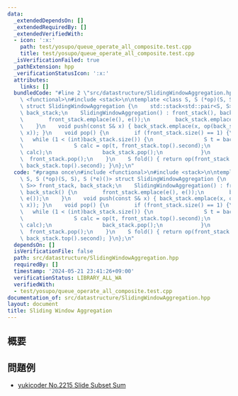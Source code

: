 ```yaml
---
data:
  _extendedDependsOn: []
  _extendedRequiredBy: []
  _extendedVerifiedWith:
  - icon: ':x:'
    path: test/yosupo/queue_operate_all_composite.test.cpp
    title: test/yosupo/queue_operate_all_composite.test.cpp
  _isVerificationFailed: true
  _pathExtension: hpp
  _verificationStatusIcon: ':x:'
  attributes:
    links: []
  bundledCode: "#line 2 \"src/datastructure/SlidingWindowAggregation.hpp\"\n#include\
    \ <functional>\n#include <stack>\n\ntemplate <class S, S (*op)(S, S), S (*e)()>\
    \ struct SlidingWindowAggregation {\n    std::stack<std::pair<S, S>> front_stack,\
    \ back_stack;\n    SlidingWindowAggregation() : front_stack(), back_stack() {\n\
    \        front_stack.emplace(e(), e());\n        back_stack.emplace(e(), e());\n\
    \    }\n    void push(const S& x) { back_stack.emplace(x, op(back_stack.top().second,\
    \ x)); }\n    void pop() {\n        if (front_stack.size() == 1) {\n         \
    \   while (1 < (int)back_stack.size()) {\n                S t = back_stack.top().first;\n\
    \                S calc = op(t, front_stack.top().second);\n                front_stack.emplace(t,\
    \ calc);\n                back_stack.pop();\n            }\n        }\n      \
    \  front_stack.pop();\n    }\n    S fold() { return op(front_stack.top().second,\
    \ back_stack.top().second); }\n};\n"
  code: "#pragma once\n#include <functional>\n#include <stack>\n\ntemplate <class\
    \ S, S (*op)(S, S), S (*e)()> struct SlidingWindowAggregation {\n    std::stack<std::pair<S,\
    \ S>> front_stack, back_stack;\n    SlidingWindowAggregation() : front_stack(),\
    \ back_stack() {\n        front_stack.emplace(e(), e());\n        back_stack.emplace(e(),\
    \ e());\n    }\n    void push(const S& x) { back_stack.emplace(x, op(back_stack.top().second,\
    \ x)); }\n    void pop() {\n        if (front_stack.size() == 1) {\n         \
    \   while (1 < (int)back_stack.size()) {\n                S t = back_stack.top().first;\n\
    \                S calc = op(t, front_stack.top().second);\n                front_stack.emplace(t,\
    \ calc);\n                back_stack.pop();\n            }\n        }\n      \
    \  front_stack.pop();\n    }\n    S fold() { return op(front_stack.top().second,\
    \ back_stack.top().second); }\n};\n"
  dependsOn: []
  isVerificationFile: false
  path: src/datastructure/SlidingWindowAggregation.hpp
  requiredBy: []
  timestamp: '2024-05-21 23:41:26+09:00'
  verificationStatus: LIBRARY_ALL_WA
  verifiedWith:
  - test/yosupo/queue_operate_all_composite.test.cpp
documentation_of: src/datastructure/SlidingWindowAggregation.hpp
layout: document
title: Sliding Window Aggregation
---
```


## 概要

## 問題例
- [yukicoder No.2215 Slide Subset Sum](https://yukicoder.me/problems/no/2215)